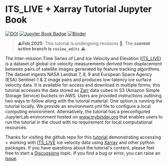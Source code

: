 # ITS_LIVE + Xarray Tutorial Jupyter Book
[![DOI](https://zenodo.org/badge/493498539.svg)](https://zenodo.org/badge/latestdoi/493498539)
[![Jupyter Book Badge](https://jupyterbook.org/badge.svg)](https://e-marshall.github.io/itslive)
[![Binder](https://mybinder.org/badge_logo.svg)](https://mybinder.org/v2/gh/e-marshall/itslive/HEAD?labpath=accessing_s3_data.ipynb)

> ⚠️**Feb 2025**: This tutorial is undergoing revisions 🚧. The **current active branch is `review_edits`** ⚠️

The Inter-mission Time Series of Land Ice Velocity and Elevation ([ITS_LIVE](https://its-live.jpl.nasa.gov/)) is a dataset of global ice velocity measurements derived from displacement between pairs of satellite images generated by feature tracking algorithms. The dataset ingests NASA Landsat 7, 8, 9 and  European Space Agency (ESA) Sentinel-1 & 2 image pairs and produces low-latency ice surface velocity data. It is available for access and download in multiple forms; this tutorial accesses the data stored as [Zarr](https://zarr.readthedocs.io/en/stable/index.html) data cubes in S3 (Amazon Simple Storage Service) buckets on AWS. Users are provided instructions outlining two ways to follow along with the tutorial material. One option is running the tutorial locally. We provide an environment.yml file to configure a local computing environment. Alternatively, the tutorial has a preconfigured JupyterLab environment hosted on www.mybinder.org that enables users to run the tutorial in the cloud with no requirement for local computational resources.


Thanks for visiting the github repo for this [tutorial](https://e-marshall.github.io/itslive/intro.html) demonstrating accessing + working with [ITS_LIVE](https://its-live.jpl.nasa.gov/) ice velocity data using [Xarray](https://xarray.dev/) and other python packages. If you have questions about the tutorial's content, please feel free to start a [Discussions](https://github.com/e-marshall/itslive/discussions) topic. If you find a bug or error, you can raise an [Issue](https://github.com/e-marshall/itslive/issues).

